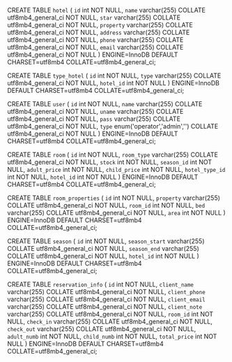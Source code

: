 
CREATE TABLE `hotel` (
  `id` int NOT NULL,
  `name` varchar(255) COLLATE utf8mb4_general_ci NOT NULL,
  `star` varchar(255) COLLATE utf8mb4_general_ci NOT NULL,
  `property` varchar(255) COLLATE utf8mb4_general_ci NOT NULL,
  `address` varchar(255) COLLATE utf8mb4_general_ci NOT NULL,
  `phone` varchar(255) COLLATE utf8mb4_general_ci NOT NULL,
  `email` varchar(255) COLLATE utf8mb4_general_ci NOT NULL
) ENGINE=InnoDB DEFAULT CHARSET=utf8mb4 COLLATE=utf8mb4_general_ci;



CREATE TABLE `type_hotel` (
  `id` int NOT NULL,
  `type` varchar(255) COLLATE utf8mb4_general_ci NOT NULL,
  `hotel_id` int NOT NULL
) ENGINE=InnoDB DEFAULT CHARSET=utf8mb4 COLLATE=utf8mb4_general_ci;



CREATE TABLE `user` (
  `id` int NOT NULL,
  `name` varchar(255) COLLATE utf8mb4_general_ci NOT NULL,
  `uname` varchar(255) COLLATE utf8mb4_general_ci NOT NULL,
  `pass` varchar(255) COLLATE utf8mb4_general_ci NOT NULL,
  `type` enum('operator','admin','') COLLATE utf8mb4_general_ci NOT NULL
) ENGINE=InnoDB DEFAULT CHARSET=utf8mb4 COLLATE=utf8mb4_general_ci;





CREATE TABLE `room` (
  `id` int NOT NULL,
  `room_type` varchar(255) COLLATE utf8mb4_general_ci NOT NULL,
  `stock` int NOT NULL,
  `season_id` int NOT NULL,
  `adult_price` int NOT NULL,
  `child_price` int NOT NULL,
  `hotel_type_id` int NOT NULL,
  `hotel_id` int NOT NULL
) ENGINE=InnoDB DEFAULT CHARSET=utf8mb4 COLLATE=utf8mb4_general_ci;


CREATE TABLE `room_properties` (
  `id` int NOT NULL,
  `property` varchar(255) COLLATE utf8mb4_general_ci NOT NULL,
  `room_id` int NOT NULL,
  `bed` varchar(255) COLLATE utf8mb4_general_ci NOT NULL,
  `area` int NOT NULL
) ENGINE=InnoDB DEFAULT CHARSET=utf8mb4 COLLATE=utf8mb4_general_ci;


CREATE TABLE `season` (
  `id` int NOT NULL,
  `season_start` varchar(255) COLLATE utf8mb4_general_ci NOT NULL,
  `season_end` varchar(255) COLLATE utf8mb4_general_ci NOT NULL,
  `hotel_id` int NOT NULL
) ENGINE=InnoDB DEFAULT CHARSET=utf8mb4 COLLATE=utf8mb4_general_ci;



CREATE TABLE `reservation_info` (
  `id` int NOT NULL,
  `client_name` varchar(255) COLLATE utf8mb4_general_ci NOT NULL,
  `client_phone` varchar(255) COLLATE utf8mb4_general_ci NOT NULL,
  `client_email` varchar(255) COLLATE utf8mb4_general_ci NOT NULL,
  `client_note` varchar(255) COLLATE utf8mb4_general_ci NOT NULL,
  `room_id` int NOT NULL,
  `check_in` varchar(255) COLLATE utf8mb4_general_ci NOT NULL,
  `check_out` varchar(255) COLLATE utf8mb4_general_ci NOT NULL,
  `adult_numb` int NOT NULL,
  `child_numb` int NOT NULL,
  `total_price` int NOT NULL
) ENGINE=InnoDB DEFAULT CHARSET=utf8mb4 COLLATE=utf8mb4_general_ci;
